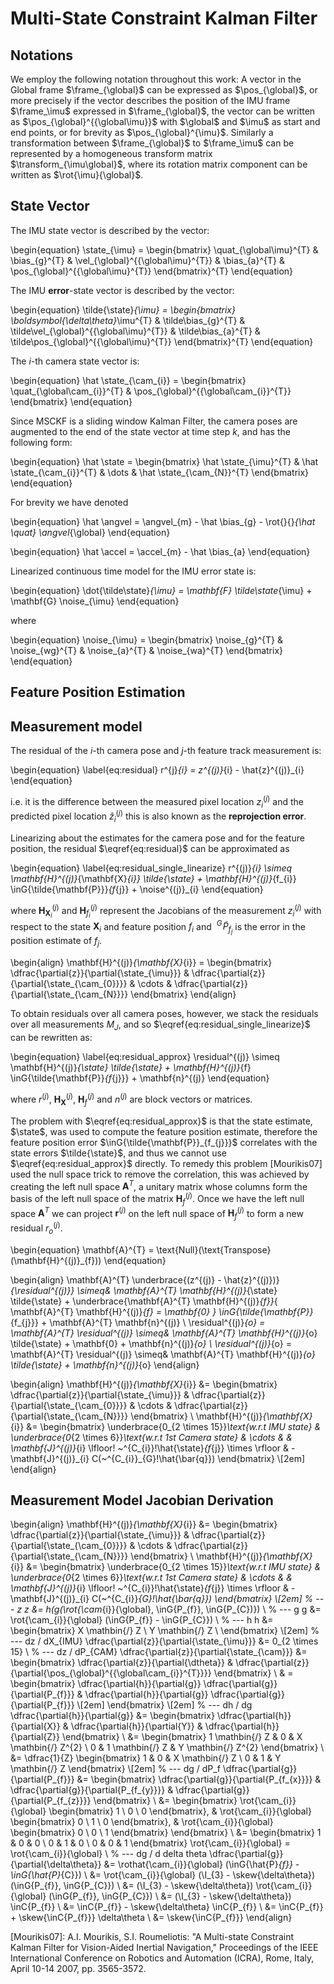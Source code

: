 # Multi-State Constraint Kalman Filter

$$
  % General
  \newcommand{\state}{\mathbf{X}}
  \newcommand{\frame}{\mathcal{F}}
  \newcommand{\quat}{\mathbf{q}}
  \newcommand{\accel}{\mathbf{a}}
  \newcommand{\vel}{\mathbf{v}}
  \newcommand{\angvel}{\boldsymbol{\omega}}
  \newcommand{\pos}{\mathbf{r}}
  \newcommand{\transform}{\mathbf{T}}
  \newcommand{\rot}[2]{{}^{#1}_{#2}\mathbf{R}}
  \newcommand{\rottilde}[2]{{}^{#1}_{#2}\mathbf{\tilde R}}
  \newcommand{\rothat}[2]{{}^{#1}_{#2}\mathbf{\hat R}}
  \newcommand{\bias}{\mathbf{b}}
  \newcommand{\noise}{\mathbf{n}}
  \newcommand{\residual}{\mathbf{r}}
  \newcommand{\I}{\mathbf{I}}
  % Frames
  \newcommand{\global}{\text{G}}
  \newcommand{\imu}{\text{I}}
  \newcommand{\cam}{\text{C}}
  \newcommand{\body}{\text{B}}
  \newcommand{\inG}{{}^{G}}
  \newcommand{\inB}{{}^{B}}
  \newcommand{\inC}{{}^{C}}
  % Custom
  \newcommand{\dtheta}{\boldsymbol{\delta\theta}}
  \newcommand{\skew}[1]{\lfloor #1 \enspace \times \rfloor}
  \newcommand{\feaTruGpos}{{}^{G}p_{f}}
  \newcommand{\feaErrGpos}{{}^{G}\tilde{p}_{f}}
  \newcommand{\feaEstGpos}{{}^{G}\hat{p}_{f}}
  \newcommand{\feaTruCpos}{{}^{C}p_{f}}
  \newcommand{\feaErrCpos}{{}^{C}\tilde{p}_{f}}
  \newcommand{\feaEstCpos}{{}^{C}\hat{p}_{f}}
  \newcommand{\bodyTruGpos}{{}^{G}p_{B}}
  \newcommand{\bodyErrGpos}{{}^{G}\tilde{p}_{B}}
  \newcommand{\bodyEstGpos}{{}^{G}\hat{p}_{B}}
  \newcommand{\bodyTruCpos}{{}^{C}p_{B}}
  \newcommand{\bodyErrCpos}{{}^{C}\tilde{p}_{B}}
  \newcommand{\bodyEstCpos}{{}^{C}\hat{p}_{B}}
$$



## Notations

We employ the following notation throughout this work: A vector in the Global
frame $\frame_{\global}$ can be expressed as $\pos_{\global}$, or more
precisely if the vector describes the position of the IMU frame $\frame_\imu$
expressed in $\frame_{\global}$, the vector can be written as
$\pos_{\global}^{{\global\imu}}$ with $\global$ and $\imu$ as start and end
points, or for brevity as $\pos_{\global}^{\imu}$. Similarly a transformation
between $\frame_{\global}$ to $\frame_\imu$ can be represented by a homogeneous
transform matrix $\transform_{\imu\global}$, where its rotation matrix
component can be written as $\rot{\imu}{\global}$.



## State Vector

The IMU state vector is described by the vector:

\begin{equation}
  \state_{\imu} = \begin{bmatrix}
    \quat_{\global\imu}^{T}
    & \bias_{g}^{T}
    & \vel_{\global}^{{\global\imu}^{T}}
    & \bias_{a}^{T}
    & \pos_{\global}^{{\global\imu}^{T}}
  \end{bmatrix}^{T}
\end{equation}

The IMU **error**-state vector is described by the vector:

\begin{equation}
  \tilde{\state}_{\imu} = \begin{bmatrix}
    \boldsymbol{\delta\theta}_\imu^{T}
    & \tilde\bias_{g}^{T}
    & \tilde\vel_{\global}^{{\global\imu}^{T}}
    & \tilde\bias_{a}^{T}
    & \tilde\pos_{\global}^{{\global\imu}^{T}}
  \end{bmatrix}^{T}
\end{equation}

The $i$-th camera state vector is:

\begin{equation}
  \hat \state_{\cam_{i}} = \begin{bmatrix}
    \quat_{\global\cam_{i}}^{T}
    & \pos_{\global}^{{\global\cam_{i}}^{T}}
  \end{bmatrix}
\end{equation}

Since MSCKF is a sliding window Kalman Filter, the camera poses are augmented
to the end of the state vector at time step $k$, and has the following form:

\begin{equation}
  \hat \state = \begin{bmatrix}
    \hat \state_{\imu}^{T}
    & \hat \state_{\cam_{i}}^{T}
    & \dots
    & \hat \state_{\cam_{N}}^{T}
  \end{bmatrix}
\end{equation}

For brevity we have denoted

\begin{equation}
  \hat \angvel =
    \angvel_{m} - \hat \bias_{g} - \rot{}{}_{\hat \quat} \angvel_{\global}
\end{equation}

\begin{equation}
  \hat \accel = \accel_{m} - \hat \bias_{a}
\end{equation}

Linearized continuous time model for the IMU error state is:

\begin{equation}
  \dot{\tilde\state}_{\imu} =
    \mathbf{F} \tilde\state_{\imu} +
    \mathbf{G} \noise_{\imu}
\end{equation}

where

\begin{equation}
  \noise_{\imu} = \begin{bmatrix}
    \noise_{g}^{T}
    & \noise_{wg}^{T}
    & \noise_{a}^{T}
    & \noise_{wa}^{T}
  \end{bmatrix}
\end{equation}


## Feature Position Estimation




## Measurement model

The residual of the $i$-th camera pose and $j$-th feature track
measurement is:

\begin{equation} \label{eq:residual}
  r^{j}_{i} = z^{(j)}_{i} - \hat{z}^{(j)}_{i}
\end{equation}

i.e. it is the difference between the measured pixel location $z^{(j)}_{i}$ and
the predicted pixel location $\hat{z}^{(j)}_{i}$ this is also known as the
**reprojection error**.

Linearizing about the estimates for the camera pose and for the feature
position, the residual $\eqref{eq:residual}$ can be approximated as

\begin{equation} \label{eq:residual_single_linearize}
  r^{(j)}_{i} \simeq
    \mathbf{H}^{(j)}_{\mathbf{X}_{i}} \tilde{\state} +
    \mathbf{H}^{(j)}_{f_{i}} \inG{\tilde{\mathbf{P}}}_{f_{j}} +
    \noise^{(j)}_{i}
\end{equation}

where $\mathbf{H}^{(j)}_{\mathbf{X}_{i}}$ and $\mathbf{H}^{(j)}_{f_{i}}$
represent the Jacobians of the measurement $z^{(j)}_{i}$ with respect to the
state $\mathbf{X}_{i}$ and feature position $f_{i}$ and
$~^{G}\!\tilde{P}_{f_{j}}$ is the error in the position estimate of $f_{j}$.

\begin{align}
  \mathbf{H}^{(j)}_{\mathbf{X}_{i}} = \begin{bmatrix}
    \dfrac{\partial{z}}{\partial{\state_{\imu}}}
    & \dfrac{\partial{z}}{\partial{\state_{\cam_{0}}}}
    & \cdots
    & \dfrac{\partial{z}}{\partial{\state_{\cam_{N}}}}
  \end{bmatrix}
\end{align}

To obtain residuals over all camera poses, however, we stack the residuals
over all measurements $M_{J}$, and so $\eqref{eq:residual_single_linearize}$
can be rewritten as:

\begin{equation} \label{eq:residual_approx}
  \residual^{(j)} \simeq
    \mathbf{H}^{(j)}_{\state} \tilde{\state} +
    \mathbf{H}^{(j)}_{f} \inG{\tilde{\mathbf{P}}_{f_{j}}} +
    \mathbf{n}^{(j)}
\end{equation}

where $r^{(j)}$, $\mathbf{H}^{(j)}_{\mathbf{X}}$, $\mathbf{H}^{(j)}_{f}$ and
$n^{(j)}$ are block vectors or matrices.

The problem with $\eqref{eq:residual_approx}$ is that the state estimate,
$\state$, was used to compute the feature position estimate, therefore the
feature position error $\inG{\tilde{\mathbf{P}}_{f_{j}}}$ correlates with the
state errors $\tilde{\state}$, and thus we cannot use
$\eqref{eq:residual_approx}$ directly. To remedy this problem [Mourikis07] used
the null space trick to remove the correlation, this was achieved by creating
the left null space $\mathbf{A}^{T}$, a unitary matrix whose columns form the
basis of the left null space of the matrix $\mathbf{H}^{(j)}_{f}$. Once we have
the left null space $\mathbf{A}^{T}$ we can project $\mathbf{r}^{(j)}$ on the
left null space of $\mathbf{H}^{(j)}_{f}$ to form a new residual $r^{(j)}_{o}$.

\begin{equation}
  \mathbf{A}^{T} = \text{Null}(\text{Transpose}(\mathbf{H}^{(j)}_{f}))
\end{equation}

\begin{align}
  \mathbf{A}^{T}
  \underbrace{(z^{(j)} - \hat{z}^{(j)})}_{\residual^{(j)}}
  \simeq&
    \mathbf{A}^{T} \mathbf{H}^{(j)}_{\state} \tilde{\state} +
      \underbrace{\mathbf{A}^{T} \mathbf{H}^{(j)}_{f}}_{
        \mathbf{A}^{T} \mathbf{H}^{(j)}_{f} = \mathbf{0}
      }
      \inG{\tilde{\mathbf{P}}_{f_{j}}} + \mathbf{A}^{T} \mathbf{n}^{(j)} \\
  \residual^{(j)}_{o} = \mathbf{A}^{T} \residual^{(j)}
  \simeq&
    \mathbf{A}^{T} \mathbf{H}^{(j)}_{o} \tilde{\state} +
    \mathbf{0} +
    \mathbf{n}^{(j)}_{o} \\
  \residual^{(j)}_{o} = \mathbf{A}^{T} \residual^{(j)}
  \simeq&
    \mathbf{A}^{T} \mathbf{H}^{(j)}_{o} \tilde{\state} +
    \mathbf{n}^{(j)}_{o}
\end{align}

\begin{align}
  \mathbf{H}^{(j)}_{\mathbf{X}_{i}} &= \begin{bmatrix}
    \dfrac{\partial{z}}{\partial{\state_{\imu}}}
    & \dfrac{\partial{z}}{\partial{\state_{\cam_{0}}}}
    & \cdots
    & \dfrac{\partial{z}}{\partial{\state_{\cam_{N}}}}
  \end{bmatrix} \\
  \mathbf{H}^{(j)}_{\mathbf{X}_{i}} &= \begin{bmatrix}
    \underbrace{0_{2 \times 15}}_\text{w.r.t IMU state}
    & \underbrace{0_{2 \times 6}}_\text{w.r.t 1st Camera state}
    & \cdots &
    & \mathbf{J}^{(j)}_{i}
      \lfloor\! ~^{C_{i}}\!\hat{\state}_{f_{j}} \times \rfloor
    & - \mathbf{J}^{(j)}_{i} C(~^{C_{i}}_{G}\!\hat{\bar{q}})
  \end{bmatrix} \\[2em]
\end{align}


## Measurement Model Jacobian Derivation

\begin{align}
  \mathbf{H}^{(j)}_{\mathbf{X}_{i}} &= \begin{bmatrix}
    \dfrac{\partial{z}}{\partial{\state_{\imu}}}
    & \dfrac{\partial{z}}{\partial{\state_{\cam_{0}}}}
    & \cdots
    & \dfrac{\partial{z}}{\partial{\state_{\cam_{N}}}}
  \end{bmatrix} \\
  \mathbf{H}^{(j)}_{\mathbf{X}_{i}} &= \begin{bmatrix}
    \underbrace{0_{2 \times 15}}_\text{w.r.t IMU state}
    & \underbrace{0_{2 \times 6}}_\text{w.r.t 1st Camera state}
    & \cdots &
    & \mathbf{J}^{(j)}_{i}
      \lfloor\! ~^{C_{i}}\!\hat{\state}_{f_{j}} \times \rfloor
    & - \mathbf{J}^{(j)}_{i} C(~^{C_{i}}_{G}\!\hat{\bar{q}})
  \end{bmatrix} \\[2em]
  % --- z
  z &= h(g(\rot{\cam_{i}}{\global}, \inG{P_{f}}, \inG{P_{C})}) \\
  % --- g
  g &= \rot{\cam_{i}}{\global} (\inG{P_{f}} - \inG{P_{C}}) \\
  % --- h
  h &= \begin{bmatrix}
    X \mathbin{/} Z \\
    Y \mathbin{/} Z \\
  \end{bmatrix} \\[2em]
  % --- dz / dX_{IMU}
  \dfrac{\partial{z}}{\partial{\state_{\imu}}} &= 0_{2 \times 15} \\
  % --- dz / dP_{CAM}
  \dfrac{\partial{z}}{\partial{\state_{\cam}}} &= \begin{bmatrix}
    \dfrac{\partial{z}}{\partial{\dtheta}}
    & \dfrac{\partial{z}}{\partial{\pos_{\global}^{{\global\cam_{i}}^{T}}}}
  \end{bmatrix} \\
  & = \begin{bmatrix}
    \dfrac{\partial{h}}{\partial{g}}
    \dfrac{\partial{g}}{\partial{P_{f}}}
    & \dfrac{\partial{h}}{\partial{g}}
    \dfrac{\partial{g}}{\partial{P_{f}}} \\[2em]
  \end{bmatrix} \\[2em]
  % --- dh / dg
  \dfrac{\partial{h}}{\partial{g}} &= \begin{bmatrix}
    \dfrac{\partial{h}}{\partial{X}} &
    \dfrac{\partial{h}}{\partial{Y}} &
    \dfrac{\partial{h}}{\partial{Z}}
  \end{bmatrix} \\
  &= \begin{bmatrix}
    1 \mathbin{/} Z & 0 & X \mathbin{/} Z^{2} \\
    0 & 1 \mathbin{/} Z & Y \mathbin{/} Z^{2}
  \end{bmatrix} \\
  &= \dfrac{1}{Z} \begin{bmatrix}
    1 & 0 & X \mathbin{/} Z \\
    0 & 1 & Y \mathbin{/} Z
  \end{bmatrix} \\[2em]
  % --- dg / dP_f
  \dfrac{\partial{g}}{\partial{P_{f}}} &= \begin{bmatrix}
    \dfrac{\partial{g}}{\partial{P_{f_{x}}}} &
    \dfrac{\partial{g}}{\partial{P_{f_{y}}}} &
    \dfrac{\partial{g}}{\partial{P_{f_{z}}}}
  \end{bmatrix} \\
  &= \begin{bmatrix}
    \rot{\cam_{i}}{\global} \begin{bmatrix} 1 \\ 0 \\ 0 \end{bmatrix},
    & \rot{\cam_{i}}{\global} \begin{bmatrix} 0 \\ 1 \\ 0 \end{bmatrix},
    & \rot{\cam_{i}}{\global} \begin{bmatrix} 0 \\ 0 \\ 1 \end{bmatrix}
  \end{bmatrix} \\
  &= \begin{bmatrix}
    1 & 0 & 0 \\
    0 & 1 & 0 \\
    0 & 0 & 1
  \end{bmatrix} \rot{\cam_{i}}{\global}
  = \rot{\cam_{i}}{\global} \\
  % --- dg / d delta theta
  \dfrac{\partial{g}}{\partial{\delta\theta}}
  &= \rothat{\cam_{i}}{\global} (\inG{\hat{P}_{f}} - \inG{\hat{P}_{C}}) \\
  &= \rot{\cam_{i}}{\global} (\I_{3} - \skew{\delta\theta}) (\inG{P_{f}}, \inG{P_{C}}) \\
  &= (\I_{3} - \skew{\delta\theta}) \rot{\cam_{i}}{\global} (\inG{P_{f}}, \inG{P_{C}}) \\
  &= (\I_{3} - \skew{\delta\theta}) \inC{P_{f}} \\
  &= \inC{P_{f}} - \skew{\delta\theta} \inC{P_{f}} \\
  &= \inC{P_{f}} + \skew{\inC{P_{f}}} \delta\theta \\
  &= \skew{\inC{P_{f}}}
\end{align}


[Mourikis07]: A.I. Mourikis, S.I. Roumeliotis: "A Multi-state Constraint Kalman
Filter for Vision-Aided Inertial Navigation," Proceedings of the IEEE
International Conference on Robotics and Automation (ICRA), Rome, Italy, April
10-14 2007, pp. 3565-3572.
